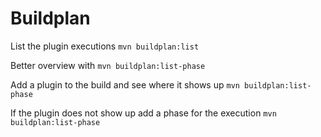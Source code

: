 # Buildplan

List the plugin executions
    `mvn buildplan:list`  

Better overview with
    `mvn buildplan:list-phase`  

Add a plugin to the build and see where it shows up
    `mvn buildplan:list-phase`  

If the plugin does not show up add a phase for the execution
    `mvn buildplan:list-phase`  


